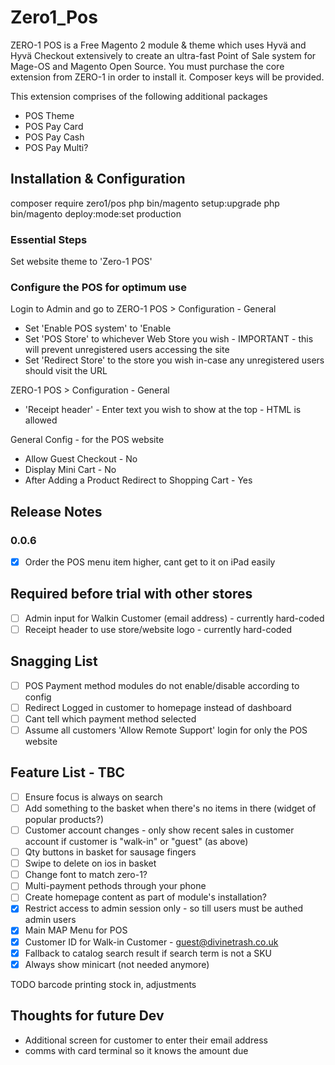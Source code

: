 # Zero1_Pos

ZERO-1 POS is a Free Magento 2 module & theme which uses Hyvä and Hyvä Checkout extensively to create an ultra-fast Point of Sale system for Mage-OS and Magento Open Source. You must purchase the core extension from ZERO-1 in order to install it. Composer keys will be provided.

This extension comprises of the following additional packages

 - POS Theme
 - POS Pay Card
 - POS Pay Cash
 - POS Pay Multi?


## Installation & Configuration

composer require zero1/pos
php bin/magento setup:upgrade
php bin/magento deploy:mode:set production

### Essential Steps
Set website theme to 'Zero-1 POS'

### Configure the POS for optimum use
Login to Admin and go to 
ZERO-1 POS > Configuration - General
 - Set 'Enable POS system' to 'Enable
 - Set 'POS Store' to whichever Web Store you wish - IMPORTANT - this will prevent unregistered users accessing the site
 - Set 'Redirect Store' to the store you wish in-case any unregistered users should visit the URL

ZERO-1 POS > Configuration - General
 - 'Receipt header' - Enter text you wish to show at the top - HTML is allowed

General Config - for the POS website
 - Allow Guest Checkout	 - No
 - Display Mini Cart - No
 - After Adding a Product Redirect to Shopping Cart	- Yes

## Release Notes
### 0.0.6
 - [x] Order the POS menu item higher, cant get to it on iPad easily


## Required before trial with other stores
 - [ ] Admin input for Walkin Customer (email address) - currently hard-coded
 - [ ] Receipt header to use store/website logo - currently hard-coded

## Snagging List
 - [ ] POS Payment method modules do not enable/disable according to config
 - [ ] Redirect Logged in customer to homepage instead of dashboard
 - [ ] Cant tell which payment method selected
 - [ ] Assume all customers  'Allow Remote Support' login for only the POS website

## Feature List - TBC
 - [ ] Ensure focus is always on search
 - [ ] Add something to the basket when there's no items in there (widget of popular products?)
 - [ ] Customer account changes - only show recent sales in customer account if customer is "walk-in" or "guest" (as above)
 - [ ] Qty buttons in basket for sausage fingers
 - [ ] Swipe to delete on ios in basket
 - [ ] Change font to match zero-1?
 - [ ] Multi-payment pethods through your phone
 - [ ] Create homepage content as part of module's installation?
 - [x] Restrict access to admin session only - so till users must be authed admin users
 - [x] Main MAP Menu for POS
 - [x] Customer ID for Walk-in Customer - guest@divinetrash.co.uk
 - [x] Fallback to catalog search result if search term is not a SKU
 - [x] Always show minicart (not needed anymore)

TODO
barcode printing
stock in, adjustments


## Thoughts for future Dev
 - Additional screen for customer to enter their email address
 - comms with card terminal so it knows the amount due
